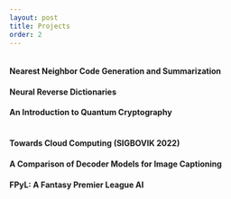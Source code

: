 ```yaml
---
layout: post
title: Projects
order: 2
---
```


<div class='row'>
    <div class='column'>
        <div class='card clickable h100' onclick="location.href='https://axie66.github.io/07400-project/'">
            <div class='title'>
                <h4>Nearest Neighbor Code Generation and Summarization</h4>
            </div>
        </div>
        <div class='card clickable h100' onclick="location.href='/projects/neural-rd.html'">
            <div class='title'>
                <h4>Neural Reverse Dictionaries</h4>
            </div>
        </div>
        <div class='card clickable h100' onclick="location.href='/projects/quantum-crypto.html'">
            <div class='title'>
                <h4>An Introduction to Quantum Cryptography</h4>
            </div>
        </div>
    </div>
    <div class='column'>
        <div class='card clickable h100' onclick="location.href='/projects/cloud-computing.html'">
            <div class='title'>
                <h4>Towards Cloud Computing (SIGBOVIK 2022)</h4>
            </div>
        </div>
        <!-- <div class='card clickable h100' onclick="location.href='/projects/slang.html'">
            <div class='title'>
                <h4>Slang Detection & Definition Modeling</h4>
            </div>
        </div> -->
        <div class='card clickable h100' onclick="location.href='/projects/decoder-image-cap.html'">
            <div class='title'>
                <h4>A Comparison of Decoder Models for Image Captioning</h4>
            </div>
        </div>
        <div class='card clickable h100' onclick="location.href='/projects/fpyl.html'">
            <div class='title'>
                <h4>FPyL: A Fantasy Premier League AI</h4>
            </div>
        </div>
    </div>
</div>
